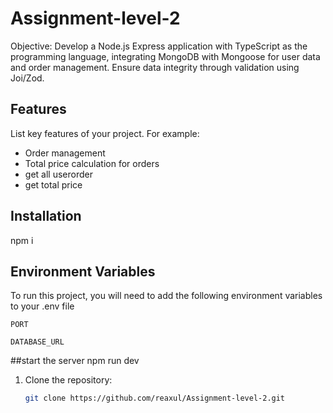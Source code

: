 # Assignment-level-2

Objective: Develop a Node.js Express application with TypeScript as the programming language, integrating MongoDB with Mongoose for user data and order management. Ensure data integrity through validation using Joi/Zod.

## Features

List key features of your project. For example:
- Order management
- Total price calculation for orders
- get all userorder
- get total price

## Installation
npm i

## Environment Variables

To run this project, you will need to add the following environment variables to your .env file

`PORT`

`DATABASE_URL`

##start the server
npm run dev

1. Clone the repository:

   ```bash
   git clone https://github.com/reaxul/Assignment-level-2.git
